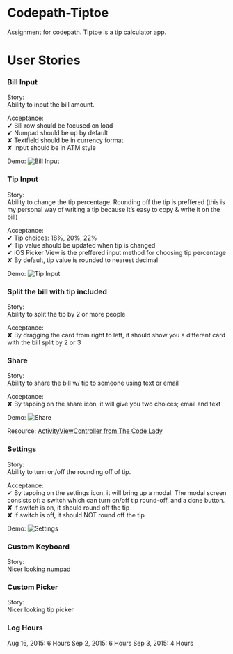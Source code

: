 
# Codepath-Tiptoe
Assignment for codepath. Tiptoe is a tip calculator app.

# User Stories

### Bill Input
Story:  
Ability to input the bill amount.

Acceptance:  
✔︎ Bill row should be focused on load  
✔ Numpad should be up by default  
✘ Textfield should be in currency format  
✘ Input should be in ATM style

Demo:
![Bill Input](https://github.com/christophersybico/Codepath-Tiptoe/blob/master/Demos/tiptoeDemo_billInput_v2.gif "Bill Input")

### Tip Input
Story:  
Ability to change the tip percentage. Rounding off the tip is preffered (this is my personal way of writing a tip because it’s easy to copy & write it on the bill)

Acceptance:  
✔︎ Tip choices: 18%, 20%, 22%  
✔︎ Tip value should be updated when tip is changed  
✔ iOS Picker View is the preffered input method for choosing tip percentage  
✘ By default, tip value is rounded to nearest decimal

Demo:
![Tip Input](https://github.com/christophersybico/Codepath-Tiptoe/blob/master/Demos/tiptoeDemo_tipInput_v2.gif "Tip Input")

### Split the bill with tip included
Story:  
Ability to split the tip by 2 or more people  

Acceptance:  
✘ By dragging the card from right to left, it should show you a different card with the bill split by 2 or 3

### Share
Story:  
Ability to share the bill w/ tip to someone using text or email

Acceptance:  
✘ By tapping on the share icon, it will give you two choices; email and text

Demo:
![Share](https://github.com/christophersybico/Codepath-Tiptoe/blob/master/Demos/tiptoeDemo_share_v1.gif "Share")

Resource:
[ActivityViewController from The Code Lady](https://www.youtube.com/watch?v=91mL-eDl6x4)

### Settings
Story:  
Ability to turn on/off the rounding off of tip.

Acceptance:  
✔︎ By tapping on the settings icon, it will bring up a modal. The modal screen consists of: a switch which can turn on/off tip round-off, and a done button.  
✘ If switch is on, it should round off the tip  
✘ If switch is off, it should NOT round off the tip

Demo:
![Settings](https://github.com/christophersybico/Codepath-Tiptoe/blob/master/Demos/tiptoeDemo_settings_v1.gif "Settings")

### Custom Keyboard
Story:  
Nicer looking numpad

### Custom Picker
Story:  
Nicer looking tip picker

### Log Hours
Aug 16, 2015: 6 Hours
Sep 2, 2015: 6 Hours
Sep 3, 2015: 4 Hours
